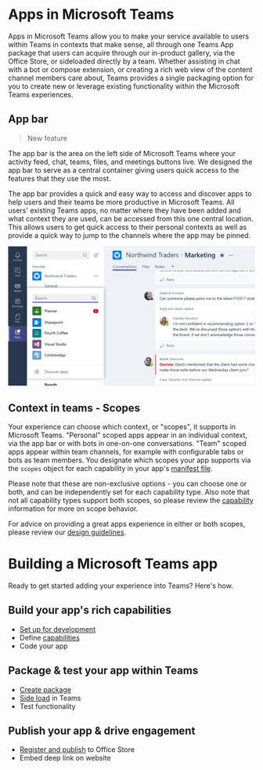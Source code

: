 # Apps in Microsoft Teams

Apps in Microsoft Teams allow you to make your service available to users within Teams in contexts that make sense, all through one Teams App package that users can acquire through our in-product gallery, via the Office Store, or sideloaded directly by a team.  Whether assisting in chat with a bot or compose extension, or creating a rich web view of the content channel members care about, Teams provides a single packaging option for you to create new or leverage existing functionality within the Microsoft Teams experiences.

## App bar

>New feature

The app bar is the area on the left side of Microsoft Teams where your activity feed, chat, teams, files, and meetings buttons live. We designed the app bar to serve as a central container giving users quick access to the features that they use the most.

The app bar provides a quick and easy way to access and discover apps to help users and their teams be more productive in Microsoft Teams.  All users' existing Teams apps, no matter where they have been added and what context they are used, can be accessed from this one central location. This allows users to get quick access to their personal contexts as well as provide a quick way to jump to the channels where the app may be pinned.

![Microsoft Teams App bar](images/appbar_apps_flyout.png)

## Context in teams - Scopes

Your experience can choose which context, or "scopes", it supports in Microsoft Teams.  "Personal" scoped apps appear in an individual context, via the app bar or with bots in one-on-one conversations.  "Team" scoped apps appear within team channels, for example with configurable tabs or bots as team members.  You designate which scopes your app supports via the `scopes` object for each capability in your app's [manifest file](schema.md).

Please note that these are non-exclusive options - you can choose one or both, and can be independently set for each capability type.  Also note that not all capability types support both scopes, so please review the [capability](appcapabilities.md) information for more on scope behavior.

For advice on providing a great apps experience in either or both scopes, please review our [design guidelines](design.md).

# Building a Microsoft Teams app

Ready to get started adding your experience into Teams?  Here's how.

## Build your app's rich capabilities
* [Set up for development](setup.md)
* Define [capabilities](appcapabilities.md)
* Code your app

## Package & test your app within Teams
* [Create package](createpackage.md)
* [Side load](sideload.md) in Teams
* Test functionality

## Publish your app & drive engagement
* [Register and publish](submission.md) to Office Store
* Embed deep link on website
